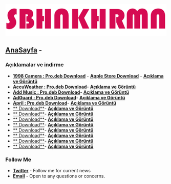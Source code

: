 ![download](https://github.com/sbhnkhrmn/sbhnkhrmn.github.io/raw/master/ikonlar/ReadMe_Sbhnkhrmn.png)

## [**AnaSayfa**](https://sbhnkhrmn.github.io/) - 
### Açıklamalar ve indirme  
* [**1998 Camera : Pro.deb Download**](https://github.com/sbhnkhrmn/sbhnkhrmn.github.io/raw/master/debs/com.sbhnkhrmn.1998cam.pro_1.6.9_iphoneos-arm.deb) - [**Apple Store Download**](https://apps.apple.com/app/id1450480287) - [**Açıklama ve Görüntü**](https://sbhnkhrmn.github.io/depictions/com.sbhnkhrmn.1998cam.pro/index.html)
* [**AccuWeather : Pro.deb Download**](https://github.com/sbhnkhrmn/sbhnkhrmn.github.io/raw/master/debs/com.sbhnkhrmn.accuweather.pro_13.0.5_iphoneos-arm.deb)- [**Açıklama ve Görüntü**](https://sbhnkhrmn.github.io/depictions/com.sbhnkhrmn.accuweather.pro/index.html)
* [**Add Music : Pro.deb Download**](https://github.com/sbhnkhrmn/sbhnkhrmn.github.io/raw/master/debs/com.sbhnkhrmn.addmusic.pro_6.1-1_iphoneos-arm.deb)- [**Açıklama ve Görüntü**](https://sbhnkhrmn.github.io/depictions/com.sbhnkhrmn.addmusic.pro/index.html)
* [**AdGuard : Pro.deb Download**](https://github.com/sbhnkhrmn/sbhnkhrmn.github.io/raw/master/debs/com.sbhnkhrmn.adguard.pro_3.1.4-1_iphoneos-arm.deb)- [**Açıklama ve Görüntü**]( https://sbhnkhrmn.github.io/depictions/com.sbhnkhrmn.adguard.pro/index.html)
* [**April : Pro.deb Download**](https://github.com/sbhnkhrmn/sbhnkhrmn.github.io/raw/master/debs/com.sbhnkhrmn.april.pro_2.8.0_iphoneos-arm.deb)- [**Açıklama ve Görüntü**](https://sbhnkhrmn.github.io/depictions/com.sbhnkhrmn.april.pro/index.html)
* [** Download**](https://github.com/sbhnkhrmn/sbhnkhrmn.github.io/raw/master/)- [**Açıklama ve Görüntü**]()
* [** Download**](https://github.com/sbhnkhrmn/sbhnkhrmn.github.io/raw/master/)- [**Açıklama ve Görüntü**]()
* [** Download**](https://github.com/sbhnkhrmn/sbhnkhrmn.github.io/raw/master/)- [**Açıklama ve Görüntü**]()
* [** Download**](https://github.com/sbhnkhrmn/sbhnkhrmn.github.io/raw/master/)- [**Açıklama ve Görüntü**]()
* [** Download**](https://github.com/sbhnkhrmn/sbhnkhrmn.github.io/raw/master/)- [**Açıklama ve Görüntü**]()
* [** Download**](https://github.com/sbhnkhrmn/sbhnkhrmn.github.io/raw/master/)- [**Açıklama ve Görüntü**]()
* [** Download**](https://github.com/sbhnkhrmn/sbhnkhrmn.github.io/raw/master/)- [**Açıklama ve Görüntü**]()
* [** Download**](https://github.com/sbhnkhrmn/sbhnkhrmn.github.io/raw/master/)- [**Açıklama ve Görüntü**]()



### Follow Me
* [**Twitter**](https://twitter.com/sbhnkhrmn) - Follow me for current news
* [**Email**](mailto:khrmn.sbhn@gmail.com) - Open to any questions or concerns.
